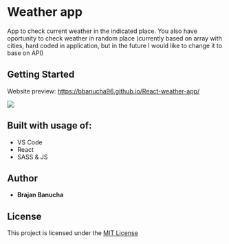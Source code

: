 # Weather app

App to check current weather in the indicated place. 
You also have oportunity to check weather in random place
(currently based on array with cities, hard coded in application,
but in the future I would like to change it to base on API)

## Getting Started

Website preview: https://bbanucha96.github.io/React-weather-app/

![](https://i.imgur.com/MqWBz97.png)

## Built with usage of:

* VS Code
* React 
* SASS & JS

## Author

* **Brajan Banucha** 

## License

This project is licensed under the [MIT License](LICENSE)

